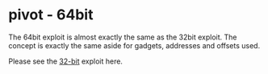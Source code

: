 # pivot - 64bit

The 64bit exploit is almost exactly the same as the 32bit exploit. The concept is exactly the same aside for gadgets, addresses and offsets used. 

Please see the [32-bit](../32-bit/README.md) exploit here.